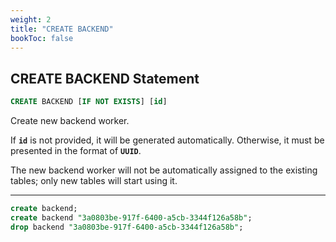 ```yaml
---
weight: 2
title: "CREATE BACKEND"
bookToc: false
---
```


## CREATE BACKEND Statement

```SQL
CREATE BACKEND [IF NOT EXISTS] [id]
```

Create new backend worker.

If **`id`** is not provided, it will be generated automatically. Otherwise, it must be
presented in the format of **`UUID`**.

The new backend worker will not be automatically assigned to the existing tables;
only new tables will start using it.

---

```SQL
create backend;
create backend "3a0803be-917f-6400-a5cb-3344f126a58b";
drop backend "3a0803be-917f-6400-a5cb-3344f126a58b";
```
